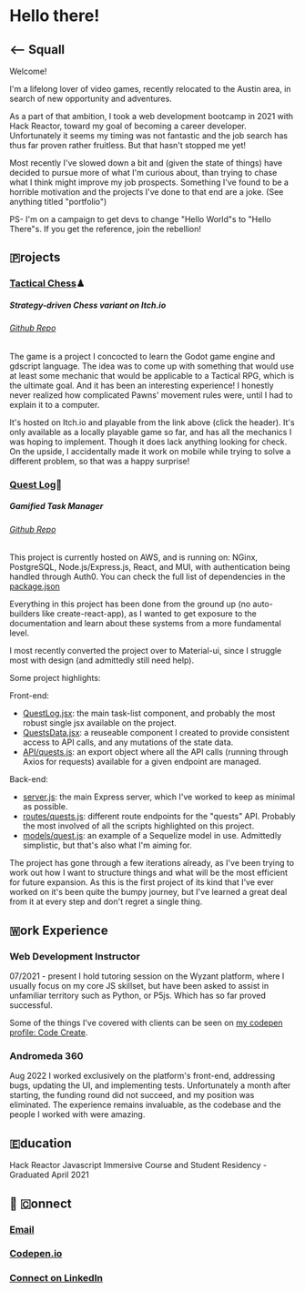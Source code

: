 # Hello there!

## <-- Squall

Welcome!

I'm a lifelong lover of video games, recently relocated to the Austin area, in search of new opportunity and adventures.

As a part of that ambition, I took a web development bootcamp in 2021 with Hack Reactor, toward my goal of becoming a career developer. Unfortunately it seems my timing was not fantastic and the job search has thus far proven rather fruitless. But that hasn't stopped me yet!

Most recently I've slowed down a bit and (given the state of things) have decided to pursue more of what I'm curious about, than trying to chase what I think might improve my job prospects. Something I've found to be a horrible motivation and the projects I've done to that end are a joke. (See anything titled "portfolio")

PS- I'm on a campaign to get devs to change "Hello World"s to "Hello There"s. If you get the reference, join the rebellion!

## ​🇵​rojects

### [Tactical Chess](https://mythrilshield.itch.io/tactical-chess)♟
##### Strategy-driven Chess variant on Itch.io
###### [Github Repo](https://github.com/tspr0tege/Tactical-Chess)

The game is a project I concocted to learn the Godot game engine and gdscript language. The idea was to come up with something that would use at least some mechanic that would be applicable to a Tactical RPG, which is the ultimate goal. And it has been an interesting experience! I honestly never realized how complicated Pawns' movement rules were, until I had to explain it to a computer.

It's hosted on Itch.io and playable from the link above (click the header). It's only available as a locally playable game so far, and has all the mechanics I was hoping to implement. Though it does lack anything looking for check. On the upside, I accidentally made it work on mobile while trying to solve a different problem, so that was a happy surprise!

### [Quest Log](https://www.quest-log.app)📔
##### Gamified Task Manager
###### [Github Repo](https://github.com/tspr0tege/quest-log)

This project is currently hosted on AWS, and is running on: NGinx, PostgreSQL, Node.js/Express.js, React, and MUI, with authentication being handled through Auth0.
You can check the full list of dependencies in the [package.json](https://github.com/tspr0tege/quest-log/blob/main/package.json)

Everything in this project has been done from the ground up (no auto-builders like create-react-app), as I wanted to get exposure to the documentation and learn about these systems from a more fundamental level.

I most recently converted the project over to Material-ui, since I struggle most with design (and admittedly still need help).

Some project highlights:

Front-end:
- [QuestLog.jsx](https://github.com/tspr0tege/quest-log/blob/main/client/src/pages/MainApp/QuestLog/QuestLog.jsx): the main task-list component, and probably the most robust single jsx available on the project.
- [QuestsData.jsx](https://github.com/tspr0tege/quest-log/blob/main/client/src/components/QuestsData.jsx): a reuseable component I created to provide consistent access to API calls, and any mutations of the state data. 
- [API/quests.js](https://github.com/tspr0tege/quest-log/blob/main/client/API/quests.js): an export object where all the API calls (running through Axios for requests) available for a given endpoint are managed.

Back-end:
- [server.js](https://github.com/tspr0tege/quest-log/blob/main/server.js): the main Express server, which I've worked to keep as minimal as possible.
- [routes/quests.js](https://github.com/tspr0tege/quest-log/blob/main/server/routes/quests.js): different route endpoints for the "quests" API. Probably the most involved of all the scripts highlighted on this project.
- [models/quest.js](https://github.com/tspr0tege/quest-log/blob/main/server/models/quest.js): an example of a Sequelize model in use. Admittedly simplistic, but that's also what I'm aiming for.

The project has gone through a few iterations already, as I've been trying to work out how I want to structure things and what will be the most efficient for future expansion. As this is the first project of its kind that I've ever worked on it's been quite the bumpy journey, but I've learned a great deal from it at every step and don't regret a single thing.

## ​🇼​ork Experience

### Web Development Instructor
07/2021 - present
I hold tutoring session on the Wyzant platform, where I usually focus on my core JS skillset, but have been asked to assist in unfamiliar territory such as Python, or P5js. Which has so far proved successful.

Some of the things I've covered with clients can be seen on [my codepen profile: Code Create](https://codepen.io/code-create/pens/public).

### Andromeda 360
Aug 2022
I worked exclusively on the platform's front-end, addressing bugs, updating the UI, and implementing tests. Unfortunately a month after starting, the funding round did not succeed, and my position was eliminated. The experience remains invaluable, as the codebase and the people I worked with were amazing.

## ​🇪​ducation

Hack Reactor Javascript Immersive Course and Student Residency - Graduated April 2021

## 🔌 ​🇨​onnect

### [Email](mailto:squallpl1983@gmail.com)

### [Codepen.io](https://codepen.io/code-create/)

### [Connect on LinkedIn](https://www.linkedin.com/in/squall-leonhart/)

